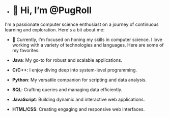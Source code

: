 - # 👋 Hi, I’m @PugRoll
I'm a passionate computer science enthusiast on a journey of continuous learning and exploration. Here's a bit about me:

- 🌱 Currently, I'm focused on honing my skills in computer science.
I love working with a variety of technologies and languages. Here are some of my favorites:

- **Java**: My go-to for robust and scalable applications.
- **C/C++**: I enjoy diving deep into system-level programming.
- **Python**: My versatile companion for scripting and data analysis.
- **SQL**: Crafting queries and managing data efficiently.
- **JavaScript**: Building dynamic and interactive web applications.
- **HTML/CSS**: Creating engaging and responsive web interfaces.

<!---
PugRoll/PugRoll is a ✨ special ✨ repository because its `README.md` (this file) appears on your GitHub profile.
You can click the Preview link to take a look at your changes.
--->
